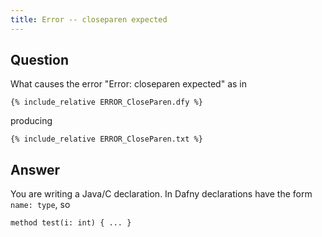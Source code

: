```yaml
---
title: Error -- closeparen expected
---
```


## Question

What causes the error "Error: closeparen expected" as in

```dafny
{% include_relative ERROR_CloseParen.dfy %}
```
producing
```text
{% include_relative ERROR_CloseParen.txt %}
```

## Answer

You are writing a Java/C declaration. In Dafny declarations have the form `name: type`, so
```dafny
method test(i: int) { ... }
```
